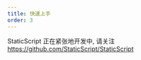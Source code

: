 ```yaml
---
title: 快速上手
order: 3
---
```


StaticScript 正在紧张地开发中, 请关注 https://github.com/StaticScript/StaticScript
